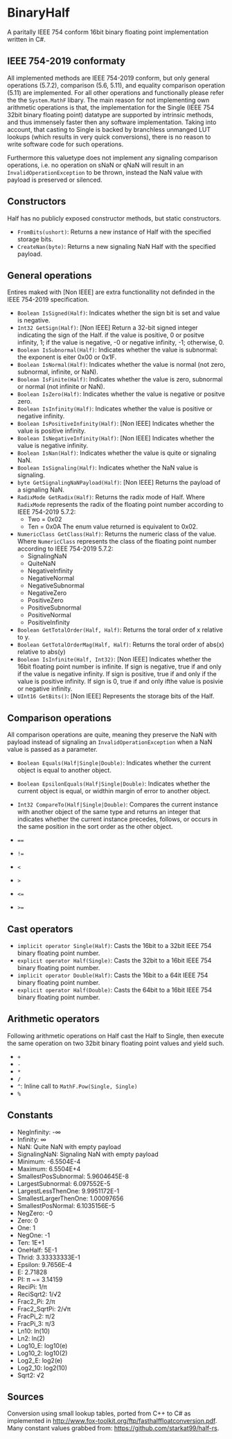 # BinaryHalf

A paritally IEEE 754 conform 16bit binary floating point implementation written in C#.

## IEEE 754-2019 conformaty

All implemented methods are IEEE 754-2019 conform, but only general operations (5.7.2), comparison (5.6, 5.11), and equality comparison operation (5.11) are implemented. For all other operations and functionally please refer the the `System.MathF` libary. The main reason for not implementing own arithmetic operations is that, the implementation for the Single (IEEE 754 32bit binary floating point) datatype are supported by intrinsic methods, and thus immensely faster then any software implementation. Taking into account, that casting to Single is backed by branchless unmanged LUT lookups (which results in very quick conversions), there is no reason to write software code for such operations.

Furthermore this valuetype does not implement any signaling comparison operations, i.e. no operation on sNaN or qNaN will result in an `InvalidOperationException` to be thrown, instead the NaN value with payload is preserved or silenced.

## Constructors

Half has no publicly exposed constructor methods, but static constructors.

* `FromBits(ushort)`: Returns a new instance of Half with the specified storage bits.
* `CreateNan(byte)`: Returns a new signaling NaN Half with the specified payload.

## General operations

Entires maked with [Non IEEE] are extra functionallity not definded in the IEEE 754-2019 specification.

* `Boolean IsSigned(Half)`: Indicates whether the sign bit is set and value is negative.
* `Int32 GetSign(Half)`: [Non IEEE] Return a 32-bit signed integer indicating the sign of the Half.
  if the value is positive, 0 or positve infinity, 1;
  if the value is negative, -0 or negative infinity, -1;
  otherwise, 0.
* `Boolean IsSubnormal(Half)`: Indicates whether the value is subnormal: the exponent is eiter 0x00 or 0x1F.
* `Boolean IsNormal(Half)`: Indicates whether the value is normal (not zero, subnormal, infinite, or NaN).
* `Boolean IsFinite(Half)`: Indicates whether the value is zero, subnormal or normal (not infinite or NaN).
* `Boolean IsZero(Half)`: Indicates whether the value is negative or positve zero.
* `Boolean IsInfinity(Half)`: Indicates whether the value is positive or negative infinity.
* `Boolean IsPositiveInfinity(Half)`: [Non IEEE] Indicates whether the value is positive infinity.
* `Boolean IsNegativeInfinity(Half)`: [Non IEEE] Indicates whether the value is negative infinity.
* `Boolean IsNan(Half)`: Indicates whether the value is quite or signaling NaN.
* `Boolean IsSignaling(Half)`: Indicates whether the NaN value is signaling.
* `byte GetSignalingNaNPayload(Half)`: [Non IEEE] Returns the payload of a signaling NaN.
* `RadixMode GetRadix(Half)`: Returns the radix mode of Half. Where `RadixMode` represents the radix of the floating point number according to IEEE 754-2019 5.7.2:
  * Two = 0x02
  * Ten = 0x0A
  The enum value returned is equivalent to 0x02.
* `NumericClass GetClass(Half)`: Returns the numeric class of the value. Where `NumericClass` represents the class of the floating point number according to IEEE 754-2019 5.7.2:
  * SignalingNaN
  * QuiteNaN
  * NegativeInfinity
  * NegativeNormal
  * NegativeSubnormal
  * NegativeZero
  * PositiveZero
  * PositiveSubnormal
  * PositiveNormal
  * PositiveInfinity
* `Boolean GetTotalOrder(Half, Half)`: Returns the toral order of x relative to y.
* `Boolean GetTotalOrderMag(Half, Half)`: Returns the toral order of abs(x) relative to abs(y)
* `Boolean IsInfinite(Half, Int32)`: [Non IEEE] Indicates whether the 16bit floating point number is infinite.
  If sign is negative, true if and only if the value is negative infinity.
  If sign is positive, true if and only if the value is positive infinity.
  If sign is 0, true if and only ifthe value is posivie or negative infinity.
* `UInt16 GetBits()`: [Non IEEE] Represents the storage bits of the Half.

## Comparison operations

All comparison operations are quite, meaning they preserve the NaN with payload instead of signaling an `InvalidOperationException` when a NaN value is passed as a parameter.

* `Boolean Equals(Half|Single|Double)`: Indicates whether the current object is equal to another object.
* `Boolean EpsilonEquals(Half|Single|Double)`: Indicates whether the current object is equal, or widthin margin of error to another object.
* `Int32 CompareTo(Half|Single|Double)`: Compares the current instance with another object of the same type and returns an integer that indicates whether the current instance precedes, follows, or occurs in the same position in the sort order as the other object.

* `==`
* `!=`
* `<`
* `>`
* `<=`
* `>=`

## Cast operators

* `implicit operator Single(Half)`: Casts the 16bit to a 32bit IEEE 754 binary floating point number.
* `explicit operator Half(Single)`: Casts the 32bit to a 16bit IEEE 754 binary floating point number.
* `implicit operator Double(Half)`: Casts the 16bit to a 64it IEEE 754 binary floating point number.
* `explicit operator Half(Double)`: Casts the 64bit to a 16bit IEEE 754 binary floating point number.

## Arithmetic operators

Following arithmetic operations on Half cast the Half to Single, then execute the same operation on two 32bit binary floating point values and yield such.

* `+`
* `-`
* `*`
* `/`
* `^`: Inline call to `MathF.Pow(Single, Single)`
* `%`

## Constants

* NegInfinity: -∞
* Infinity: ∞
* NaN: Quite NaN with empty payload
* SignalingNaN: Signaling NaN with empty payload
* Minimum: -6.5504E-4
* Maximum: 6.5504E+4
* SmallestPosSubnormal: 5.9604645E-8
* LargestSubnormal: 6.097552E-5
* LargestLessThenOne: 9.9951172E-1
* SmallestLargerThenOne: 1.00097656
* SmallestPosNormal: 6.1035156E-5
* NegZero: -0
* Zero: 0
* One: 1
* NegOne: -1
* Ten: 1E+1
* OneHalf: 5E-1
* Thrid: 3.33333333E-1
* Epsilon: 9.7656E-4
* E: 2.71828
* PI: π ~= 3.14159
* ReciPi: 1/π
* ReciSqrt2: 1/√2
* Frac2_Pi: 2/π
* Frac2_SqrtPi: 2/√π
* FracPi_2: π/2
* FracPi_3: π/3
* Ln10: ln(10)
* Ln2: ln(2)
* Log10_E: log10(e)
* Log10_2: log10(2)
* Log2_E: log2(e)
* Log2_10: log2(10)
* Sqrt2: √2

## Sources 
Conversion using small lookup tables, ported from C++ to C# as implemented in http://www.fox-toolkit.org/ftp/fasthalffloatconversion.pdf.
Many constant values grabbed from: https://github.com/starkat99/half-rs.

